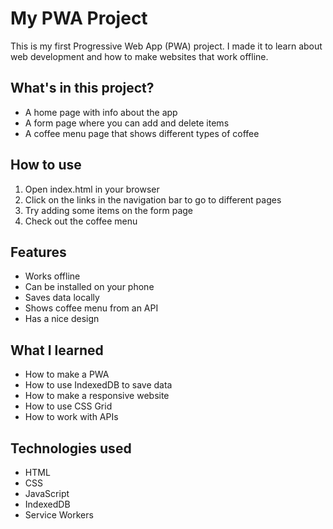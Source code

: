 # My PWA Project

This is my first Progressive Web App (PWA) project. I made it to learn about web development and how to make websites that work offline.

## What's in this project?

- A home page with info about the app
- A form page where you can add and delete items
- A coffee menu page that shows different types of coffee

## How to use

1. Open index.html in your browser
2. Click on the links in the navigation bar to go to different pages
3. Try adding some items on the form page
4. Check out the coffee menu

## Features

- Works offline
- Can be installed on your phone
- Saves data locally
- Shows coffee menu from an API
- Has a nice design

## What I learned

- How to make a PWA
- How to use IndexedDB to save data
- How to make a responsive website
- How to use CSS Grid
- How to work with APIs

## Technologies used

- HTML
- CSS
- JavaScript
- IndexedDB
- Service Workers

